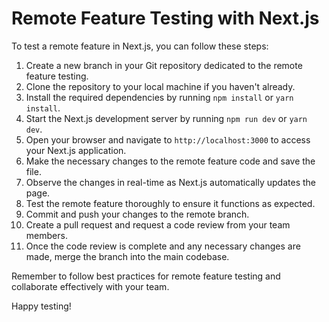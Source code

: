 # Remote Feature Testing with Next.js

To test a remote feature in Next.js, you can follow these steps:

1. Create a new branch in your Git repository dedicated to the remote feature testing.
2. Clone the repository to your local machine if you haven't already.
3. Install the required dependencies by running `npm install` or `yarn install`.
4. Start the Next.js development server by running `npm run dev` or `yarn dev`.
5. Open your browser and navigate to `http://localhost:3000` to access your Next.js application.
6. Make the necessary changes to the remote feature code and save the file.
7. Observe the changes in real-time as Next.js automatically updates the page.
8. Test the remote feature thoroughly to ensure it functions as expected.
9. Commit and push your changes to the remote branch.
10. Create a pull request and request a code review from your team members.
11. Once the code review is complete and any necessary changes are made, merge the branch into the main codebase.

Remember to follow best practices for remote feature testing and collaborate effectively with your team.

Happy testing!

